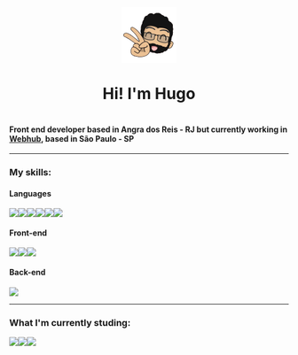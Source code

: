 <div style="display:flex; flex-direction: column; align-items: center;">
    <img style="display: block" src="https://raw.githubusercontent.com/hugolcouto/hugolcouto/main/assets/avatar.png" width="100">
    <h1 align="center">Hi! I'm Hugo</h1>
</div>

#### Front end developer based in Angra dos Reis - RJ but currently working in [Webhub](https://webhub.com.br/), based in São Paulo - SP

---

### My skills:

#### Languages
<div style="display:flex; flex-wrap: wrap; align-items: flex-start;">
    <img src="https://img.shields.io/badge/HTML5-E34F26?style=for-the-badge&logo=html5&logoColor=white">
    <img src="https://img.shields.io/badge/-CSS-026EB6?logo=css3&logoColor=white&style=for-the-badge">
    <img src="https://img.shields.io/badge/JavaScript-F7DF1E?style=for-the-badge&logo=javascript&logoColor=black">
    <img src="https://img.shields.io/badge/-PHP-777bb4?logo=php&logoColor=white&style=for-the-badge">
    <img src="https://img.shields.io/badge/-TypeScript-3178C6?logo=typescript&logoColor=white&style=for-the-badge">
    <img src="https://img.shields.io/badge/-SCSS-C76395?logo=sass&logoColor=white&style=for-the-badge">
</div>

#### Front-end
<div style="display:flex; flex-wrap: wrap; align-items: flex-start;">
    <img src="https://img.shields.io/badge/React-00D1F7?style=for-the-badge&logo=react&logoColor=white">
    <img src="https://img.shields.io/badge/Vue.js-3FB27F?style=for-the-badge&logo=vue.js&logoColor=white">
    <img src="https://img.shields.io/badge/styled--components-DB7093?style=for-the-badge&logo=styled-components&logoColor=white">
</div>

#### Back-end
<div style="display:flex; flex-wrap: wrap; align-items: flex-start;">
    <img src="https://img.shields.io/badge/Laravel-FF2D20?style=for-the-badge&logo=laravel&logoColor=white">
</div>

---

### What I'm currently studing:
<div style="display:flex; flex-wrap: wrap; align-items: flex-start;">
    <img src="https://img.shields.io/badge/Next%20JS-00d1f7?style=for-the-badge&logo=react&logoColor=white">
    <img src="https://img.shields.io/badge/Unity-100000?style=for-the-badge&logo=unity&logoColor=white">
    <img src="https://img.shields.io/badge/Laravel-FF2D20?style=for-the-badge&logo=laravel&logoColor=white">
</div>